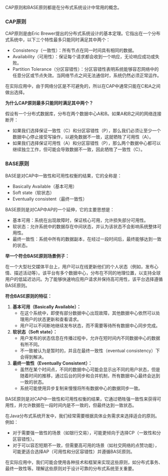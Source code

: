 <font style="color:rgba(0, 0, 0, 0.82);">CAP原则和BASE原则都是在分布式系统设计中常用的概念。</font>

### <font style="color:rgba(0, 0, 0, 0.82);">CAP原则</font>
<font style="color:rgba(0, 0, 0, 0.82);">CAP原则是由Eric Brewer提出的分布式系统设计的基本定理。它指出在一个分布式系统中，以下三个特性最多只能同时满足其中两个：</font>

+ <font style="color:rgba(0, 0, 0, 0.82);">Consistency（一致性）：所有节点在同一时间具有相同的数据。</font>
+ <font style="color:rgba(0, 0, 0, 0.82);">Availability（可用性）：保证每个请求都会收到一个响应，无论响应成功或失败。</font>
+ <font style="color:rgba(0, 0, 0, 0.82);">Partition Tolerance（分区容错性）：分区容错性表明系统能够容忍网络中的任意分区或节点失效。当网络节点之间无法通信时，系统仍然必须正常运作。</font>

<font style="color:rgba(0, 0, 0, 0.82);">在实际应用中，由于网络分区是不可避免的，所以在CAP中通常只能在C和A之间做出选择。</font>

**<font style="color:rgba(0, 0, 0, 0.82);"></font>**

**<font style="color:rgba(0, 0, 0, 0.82);">为什么CAP原则最多只能同时满足其中两个？</font>**

<font style="color:rgba(0, 0, 0, 0.82);">假设有一个分布式数据库，分布在两个数据中心A和B。如果A和B之间的网络连接断开：</font>

+ <font style="color:rgba(0, 0, 0, 0.82);">如果我们选择保证一致性（C）和分区容错性（P），那么我们必须让至少一个数据中心停止接受写操作，以避免数据不一致，这就牺牲了可用性（A）。</font>
+ <font style="color:rgba(0, 0, 0, 0.82);">如果我们选择保证可用性（A）和分区容错性（P），那么两个数据中心都可以继续独立工作，但可能会导致数据不一致，因此牺牲了一致性（C）。</font>



### <font style="color:rgba(0, 0, 0, 0.82);">BASE原则</font>
<font style="color:rgba(0, 0, 0, 0.82);">BASE是对CAP中一致性和可用性权衡的结果，它的全称是：</font>

+ <font style="color:rgba(0, 0, 0, 0.82);">Basically Available（基本可用）</font>
+ <font style="color:rgba(0, 0, 0, 0.82);">Soft state（软状态）</font>
+ <font style="color:rgba(0, 0, 0, 0.82);">Eventually consistent（最终一致性）</font>

<font style="color:rgba(0, 0, 0, 0.82);">BASE原则是对CAP中AP的一个延伸，它的主要思想是：</font>

+ <font style="color:rgba(0, 0, 0, 0.82);">基本可用：系统在出现故障时，保证核心可用，允许损失部分可用性。</font>
+ <font style="color:rgba(0, 0, 0, 0.82);">软状态：允许系统中的数据存在中间状态，并认为该状态不会影响系统整体可用性。</font>
+ <font style="color:rgba(0, 0, 0, 0.82);">最终一致性：系统中所有的数据副本，在经过一段时间后，最终能够达到一致的状态。</font>

**<font style="color:rgba(0, 0, 0, 0.82);">举一个符合BASE原则场景例子：</font>**

<font style="color:rgba(0, 0, 0, 0.82);">在一个大型社交媒体平台上，用户可以在线更新他们的个人状态（例如，发布心情、描述活动等）。该平台有多个数据中心，分布在不同的地理位置，以支持全球用户的低延迟访问。为了能够快速响应用户请求并保持高可用性，该平台选择遵循BASE原则。</font>

**<font style="color:rgba(0, 0, 0, 0.82);">符合BASE原则的特征：</font>**

1. **<font style="color:rgba(0, 0, 0, 0.82);">基本可用（Basically Available）：</font>**
    - <font style="color:rgba(0, 0, 0, 0.82);">在这个系统中，即使有部分数据中心出现故障，其他数据中心依然可以处理用户的状态更新和查看请求。</font>
    - <font style="color:rgba(0, 0, 0, 0.82);">用户可以不间断地继续发布状态，而不需要等待所有数据中心同步完成。</font>
2. **<font style="color:rgba(0, 0, 0, 0.82);">软状态（Soft state）：</font>**
    - <font style="color:rgba(0, 0, 0, 0.82);">用户发布的状态信息在传播过程中，允许在短时间内不同数据中心的数据有所不同。</font>
    - <font style="color:rgba(0, 0, 0, 0.82);">不一致被认为是暂时的，并且在最终一致性（eventual consistency）下会得到解决。</font>
3. **<font style="color:rgba(0, 0, 0, 0.82);">最终一致性（Eventually Consistent）：</font>**
    - <font style="color:rgba(0, 0, 0, 0.82);">虽然在某个时间点，不同的数据中心可能会显示出不同的用户状态，但是随着时间的推移，通过后台的同步和合并机制，所有数据中心最终会达到一致的状态。</font>
    - <font style="color:rgba(0, 0, 0, 0.82);">系统可能使用异步复制来慢慢将所有数据中心的数据同步一致。</font>

<font style="color:rgba(0, 0, 0, 0.82);">BASE原则是对CAP中一致性和可用性权衡的结果，它通过牺牲强一致性来获得可用性，并允许数据在一段时间内是不一致的，但最终达到一致状态。</font>

<font style="color:rgba(0, 0, 0, 0.82);">在Java分布式系统开发中，我们经常需要根据具体业务需求来选择适合的原则。例如：</font>

+ <font style="color:rgba(0, 0, 0, 0.82);">对于需要强一致性的场景（如银行交易），可能更倾向于选择CP（一致性和分区容错性）。</font>
+ <font style="color:rgba(0, 0, 0, 0.82);">对于可以容忍短期不一致，但需要高可用的场景（如社交网络的点赞功能），可能更适合选择AP（可用性和分区容错性）并遵循BASE原则。</font>

<font style="color:rgba(0, 0, 0, 0.82);">在实际应用中，我们可能会使用各种技术和框架来实现这些原则，如分布式事务、最终一致性等。理解这些原则对于设计可靠的分布式系统至关重要。</font>

